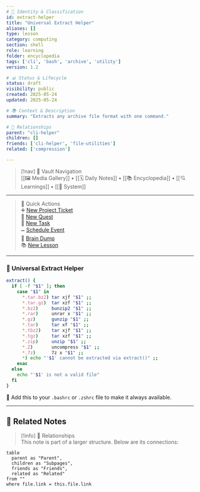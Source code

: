 ```yaml
---
# 📄 Identity & Classification
id: extract-helper
title: "Universal Extract Helper"
aliases: []
type: lesson
category: computing
section: shell
role: learning
folder: encyclopedia
tags: ['cli', 'bash', 'archive', 'utility']
version: 1.2

# 📊 Status & Lifecycle
status: draft
visibility: public
created: 2025-05-24
updated: 2025-05-24

# 📚 Context & Description
summary: "Extracts any archive file format with one command."

# 🧱 Relationships
parent: "cli-helper"
children: []
friends: ['cli-helper', 'file-utilities']
related: ['compression']

---
```


> [!nav] 🧱 Vault Navigation  
> [[🖼 Media Gallery]] • [[🗓 Daily Notes]] • [[📚 Encyclopedia]] • [[💘 Learnings]] • [[🧠 System]]

---

> 🌛 Quick Actions  
> ➕ [New Project Ticket](obsidian://new?name=Projects/New%20Project%20-%20Universal%20Extract%20Helper)  
> 🌹 [New Quest](obsidian://new?name=Quests/New%20Quest%20-%20Universal%20Extract%20Helper)  
> 🎯 [New Task](obsidian://new?name=Tasks/New%20Task%20-%20Universal%20Extract%20Helper)  
> 🗕 [Schedule Event](obsidian://new?name=Events/New%20Event%20-%20Universal%20Extract%20Helper)  
> 📝 [Brain Dump](obsidian://new?name=Notes/Brain%20Dump%20-%20Universal%20Extract%20Helper)  
> 📚 [New Lesson](obsidian://new?name=Lessons/New%20Lesson%20-%20Universal%20Extract%20Helper)

---

### 🔧 Universal Extract Helper

```bash
extract() {
  if [ -f "$1" ]; then
    case "$1" in
      *.tar.bz2) tar xjf "$1" ;;
      *.tar.gz)  tar xzf "$1" ;;
      *.bz2)     bunzip2 "$1" ;;
      *.rar)     unrar x "$1" ;;
      *.gz)      gunzip "$1" ;;
      *.tar)     tar xf "$1" ;;
      *.tbz2)    tar xjf "$1" ;;
      *.tgz)     tar xzf "$1" ;;
      *.zip)     unzip "$1" ;;
      *.Z)       uncompress "$1" ;;
      *.7z)      7z x "$1" ;;
      *) echo "'$1' cannot be extracted via extract()" ;;
    esac
  else
    echo "'$1' is not a valid file"
  fi
}
```

📌 Add this to your `.bashrc` or `.zshrc` file to make it always available.

---

## 🔗 Related Notes

> [!info] 🧠 Relationships  
> This note is part of a larger structure. Below are its connections:

```dataview
table
  parent as "Parent",
  children as "Subpages",
  friends as "Friends",
  related as "Related"
from ""
where file.link = this.file.link
```
